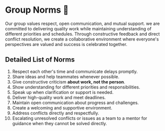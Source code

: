 # Group Norms 📜

<!-- group norms summary -->

Our group values respect, open communication, and mutual support. we are committed
to delivering quality work while maintaining understanding of different priorities
 and schedules. Through constructive feedback and direct conflict resolution,
 we create a collaborative environment where everyone's perspectives are valued
 and success is celebrated together.

<!-- group norms list -->

## Detailed List of Norms

1. Respect each other's time and communicate delays promptly.
2. Share ideas and help teammates whenever possible.
3. Give constructive criticism **about work, not the person**.
4. Show understanding for different priorities and responsibilities.
5. Speak up when clarification or support is needed.
6. Deliver high-quality work and meet deadlines.
7. Maintain open communication about progress and challenges.
8. Create a welcoming and supportive environment.
9. Address conflicts directly and respectfully.
10. Escalating unresolved conflicts or issues as a team to a mentor for guidance
 when they cannot be solved directly.
